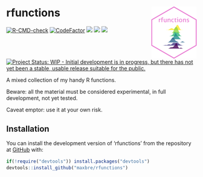 
<!-- README.md is generated from README.Rmd. Please edit that file -->

# rfunctions <img src="man/figures/logo.png" align="right" height="139" />

<!-- badges: start -->

[![R-CMD-check](https://github.com/maxbre/rfunctions/actions/workflows/R-CMD-check.yaml/badge.svg)](https://github.com/maxbre/rfunctions/actions/workflows/R-CMD-check.yaml)
[![CodeFactor](https://www.codefactor.io/repository/github/maxbre/rfunctions/badge)](https://www.codefactor.io/repository/github/maxbre/rfunctions)
[![](https://img.shields.io/badge/devel%20version-0.0.1-blue.svg)](https://github.com/maxbre/rfunctions)
[![](https://img.shields.io/badge/lifecycle-experimental-orange.svg)](https://lifecycle.r-lib.org/articles/stages.html#experimental)
[![](https://img.shields.io/github/languages/code-size/maxbre/rfunctions.svg)](https://github.com/maxbre/rfunctions)
[![Project Status: WIP - Initial development is in progress, but there
has not yet been a stable, usable release suitable for the
public.](https://www.repostatus.org/badges/latest/wip.svg)](https://www.repostatus.org/#wip)

<!-- badges: end -->

A mixed collection of my handy R functions.

Beware: all the material must be considered experimental, in full
development, not yet tested.

Caveat emptor: use it at your own risk.

## Installation

You can install the development version of ‘rfunctions’ from the
repository at [GitHub](https://github.com/maxbre/rfunctions) with:

``` r
if(!require("devtools")) install.packages("devtools")
devtools::install_github("maxbre/rfunctions")
```
